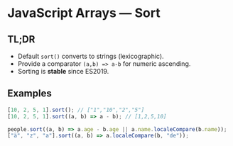 # JavaScript Arrays — Sort

## TL;DR

- Default `sort()` converts to strings (lexicographic).
- Provide a comparator `(a,b) => a-b` for numeric ascending.
- Sorting is **stable** since ES2019.

## Examples

```js
[10, 2, 5, 1].sort(); // ["1","10","2","5"]
[10, 2, 5, 1].sort((a, b) => a - b); // [1,2,5,10]

people.sort((a, b) => a.age - b.age || a.name.localeCompare(b.name));
["ä", "z", "a"].sort((a, b) => a.localeCompare(b, "de"));
```
